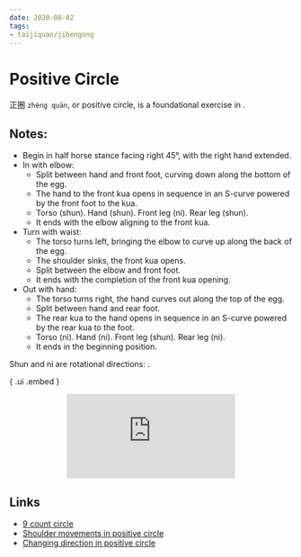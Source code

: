 ```yaml
---
date: 2020-08-02
tags:
- taijiquan/jibengong
---
```


# Positive Circle

正圈 `zhèng quān`, or positive circle, is a foundational exercise in <practicalmethod>.

## Notes:

* Begin in half horse stance facing right 45°, with the right hand extended.
* In with elbow:
    * Split between hand and front foot, curving down along the bottom of the egg.
    * The hand to the front kua opens in sequence in an S-curve powered by the front foot to the kua.
    * Torso (shun). Hand (shun). Front leg (ni). Rear leg (shun).
    * It ends with the elbow aligning to the front kua.
* Turn with waist:
    * The torso turns left, bringing the elbow to curve up along the back of the egg.
    * The shoulder sinks, the front kua opens.
    * Split between the elbow and front foot.
    * It ends with the completion of the front kua opening.
* Out with hand:
    * The torso turns right, the hand curves out along the top of the egg.
    * Split between hand and rear foot.
    * The rear kua to the hand opens in sequence in an S-curve powered by the rear kua to the foot.
    * Torso (ni). Hand (ni). Front leg (shun). Rear leg (ni).
    * It ends in the beginning position.

Shun and ni are rotational directions: <chanfa>.
  
{ .ui .embed }
<div style="text-align: center;"><iframe src="https://www.youtube.com/embed/CaEo-JPenQ8" frameborder="0" allow="accelerometer; autoplay; encrypted-media; gyroscope; picture-in-picture" allowfullscreen></iframe></div>

## Links
* [9 count circle](http://practicalmethod.com/2018/09/9-count-circle-online-video-trailer/)
* [Shoulder movements in positive circle](http://practicalmethod.com/2011/07/shoulder-movements-in-positive-circle-online-video-trailer/)
* [Changing direction in positive circle](http://practicalmethod.com/2014/02/changing-direction-in-positive-circle-online-video-trailer/)
